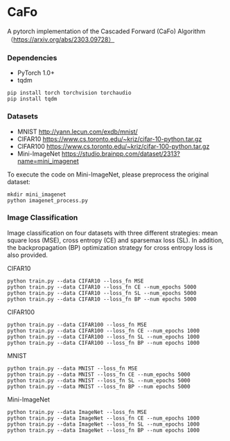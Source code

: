 
# CaFo

A pytorch implementation of the Cascaded Forward (CaFo) Algorithm （https://arxiv.org/abs/2303.09728）


### Dependencies
* PyTorch 1.0+
* tqdm


```
pip install torch torchvision torchaudio
pip install tqdm
```
### Datasets

* MNIST http://yann.lecun.com/exdb/mnist/
* CIFAR10 https://www.cs.toronto.edu/~kriz/cifar-10-python.tar.gz
* CIFAR100 https://www.cs.toronto.edu/~kriz/cifar-100-python.tar.gz
* Mini-ImageNet https://studio.brainpp.com/dataset/2313?name=mini_imagenet

To execute the code on Mini-ImageNet, please preprocess the original dataset:
```
mkdir mini_imagenet
python imagenet_process.py
```


### Image Classification

Image classification on four datasets with three different strategies: mean square loss (MSE),
cross entropy (CE) and sparsemax loss (SL). In addition, the backpropagation (BP) optimization strategy
for cross entropy loss is also provided.

CIFAR10
```
python train.py --data CIFAR10 --loss_fn MSE
python train.py --data CIFAR10 --loss_fn CE --num_epochs 5000
python train.py --data CIFAR10 --loss_fn SL --num_epochs 5000
python train.py --data CIFAR10 --loss_fn BP --num epochs 5000
```

CIFAR100
```
python train.py --data CIFAR100 --loss_fn MSE
python train.py --data CIFAR100 --loss_fn CE --num_epochs 1000
python train.py --data CIFAR100 --loss_fn SL --num_epochs 1000
python train.py --data CIFAR100 --loss_fn BP --num epochs 1000
```


MNIST
```
python train.py --data MNIST --loss_fn MSE
python train.py --data MNIST --loss_fn CE --num_epochs 5000
python train.py --data MNIST --loss_fn SL --num_epochs 5000
python train.py --data MNIST --loss_fn BP --num epochs 5000
```

Mini-ImageNet
```
python train.py --data ImageNet --loss_fn MSE
python train.py --data ImageNet --loss_fn CE --num_epochs 1000
python train.py --data ImageNet --loss_fn SL --num_epochs 1000
python train.py --data ImageNet --loss_fn BP --num epochs 1000
```


